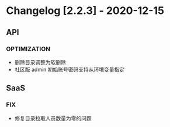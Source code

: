<!-- generated by script, do not modify it manually -->
# Changelog [2.2.3] - 2020-12-15 

## API

### OPTIMIZATION

- 删除目录调整为软删除
- 社区版 admin 初始账号密码支持从环境变量指定

## SaaS

### FIX

- 修复目录拉取人员数量为零的问题

